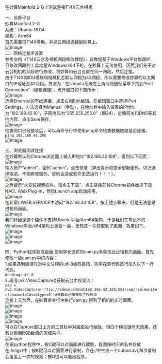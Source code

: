 在妙算Mainfold 2-G上测试连接T14X云台相机  

一、设备平台  
    妙算Mainfold 2-G  
    系统：Ubuntu 16.04  
    架构：Arm64  
    首先需要将T14X供电，并通过网线连接到妙算上。  
    ![image](/md_img/15.jpg)  
二、网络连接IP设置  
    参考文档《T14X云台及相机网段修改教程》，该教程基于Windows平台修改IP，且修改网段的工具均是Windows/x64下的，在秒算上无法使用，因而我们先不对云台相机的网段进行修改，将妙算和云台设置在同一网段，然后连接。  
    由于T14X的IDU模块和相机机芯默认网段为42网段，所以需要修改妙算的以太网口的IP地址至42网段。方法为：在Ubuntu系统左上角网络图标菜单下找到“Edit Connection”（编辑连接），点开窗口如下图所示：  
    ![image](/md_img/1.png)  
    选择Ethernet的有线连接，点击右侧Edit编辑。在编辑窗口中选择IPv4 Settings，方法选择为Manual（手动），在地址栏中输入设置的IP地址为“192.168.42.10”，子网掩码为“255.255.255.0”（即24），忽略网关和DNS等其他内容，点击Save保存。  
    ![image](/md_img/2.png)  
    检查网口已经接驳后，可以再命令行中使用ping命令检查数据链路是否连接。  
        ```
        ping 192.168.42.200  
        ```  
    ![image](/md_img/3.png)  

三、浏览器测试连接  
    在妙算默认的Chrome浏览器上输入IP地址“192.168.42.108”，得到以下网页：  
    ![image](/md_img/4.png)  
    输入账户“admin”，密码“admin”，点击登录（弹出提示框提示更新密码，切记选择取消，不能修改密码，否则会造成软件无法运行！！！）。  
    ![image](/md_img/5.png)  
    之后提示“未安装视频插件，请点击下载”，点击链接前往Chrome插件商店下载NACL Web Plug-in，然后Launch app启动应用。  
    ![image](/md_img/6.png)  
    在新窗口WEB SERVICE中访问“192.168.42.108”，按上述步骤来，但是无法登录进视频画面。  
    ![image](/md_img/7.png)  
    我们怀疑是这个插件不支持Ubuntu平台/Arm64架构，于是我们在笔记本的Windows平台/x64架构上重做一遍，发现这一次获取到了画面，效果如下。  
    ![image](/md_img/8.png)  
    ![image](/md_img/13.jpg)  
    ![image](/md_img/14.jpg)  

四、Python程序获取画面
    使用学长提供的cam.py来获取云台相机的画面，首先修改一些cam.py中的内容：  
    1.如果遇到编译时对中文注释的utf-8编码报错，则需在源代码首行加入以下一行代码。  
        ```
        #coding:utf-8
        ```  
    2.调用cv2.VideoCapture()获取云台主视频流：  
        ```
        cap = cv2.VideoCapture('rtsp://admin:admin@192.168.42.108:554/cam/realmonitor?channel=1&subtype=0')#获取云台摄像机主视频流
        ```  
    连接上云台后，在妙算命令行中执行cam.py,得到了相机的实时画面。  
    ![image](/md_img/9.png)  
    ![image](/md_img/11.jpg)  
    ![image](/md_img/12.jpg)  
    ![image](/md_img/16.jpg)  
    可以在Capture窗口上方的工具栏中对画面进行缩放，但四个移动键尚无效果，还有对画面RGB数值的区域采样。  
    ![image](/md_img/10.png)  
    在该python程序中，按C键可以对画面进行截图，截图按时间命名并存放在./imgs/中；按K键可以对画面进行录制，会在./中生成一个output.avi,每次录制会覆盖上一次的视频；按Q键可以退出程序。  